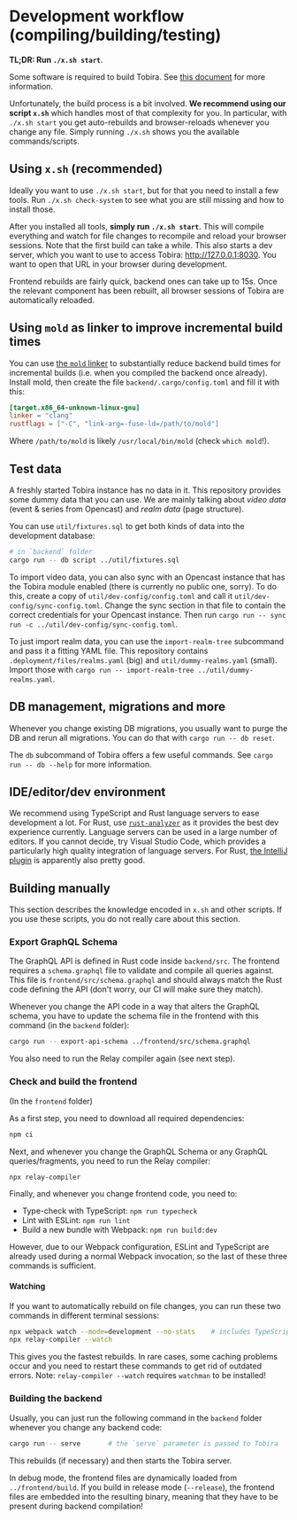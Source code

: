 # Development workflow (compiling/building/testing)

**TL;DR: Run `./x.sh start`**.

Some software is required to build Tobira. See [this document](./build-requirements.md) for more information.

Unfortunately, the build process is a bit involved.
**We recommend using our script `x.sh`** which handles most of that complexity for you.
In particular, with `./x.sh start` you get auto-rebuilds and browser-reloads whenever you change any file.
Simply running `./x.sh` shows you the available commands/scripts.


## Using `x.sh` (recommended)

Ideally you want to use `./x.sh start`, but for that you need to install a few tools.
Run `./x.sh check-system` to see what you are still missing and how to install those.

After you installed all tools, **simply run `./x.sh start`**.
This will compile everything and watch for file changes to recompile and reload your browser sessions.
Note that the first build can take a while.
This also starts a dev server, which you want to use to access Tobira: http://127.0.0.1:8030.
You want to open that URL in your browser during development.

Frontend rebuilds are fairly quick, backend ones can take up to 15s.
Once the relevant component has been rebuilt, all browser sessions of Tobira are automatically reloaded.


## Using `mold` as linker to improve incremental build times

You can use [the `mold` linker](https://github.com/rui314/mold) to substantially reduce backend build times for incremental builds (i.e. when you compiled the backend once already).
Install mold, then create the file `backend/.cargo/config.toml` and fill it with this:

```toml
[target.x86_64-unknown-linux-gnu]
linker = "clang"
rustflags = ["-C", "link-arg=-fuse-ld=/path/to/mold"]
```

Where `/path/to/mold` is likely `/usr/local/bin/mold` (check `which mold`!).

## Test data

A freshly started Tobira instance has no data in it.
This repository provides some dummy data that you can use.
We are mainly talking about *video data* (event & series from Opencast) and *realm data* (page structure).

You can use `util/fixtures.sql` to get both kinds of data into the development database:

```sh
# in `backend` folder
cargo run -- db script ../util/fixtures.sql
```

To import video data, you can also sync with an Opencast instance that has the Tobira module enabled (there is currently no public one, sorry).
To do this, create a copy of `util/dev-config/config.toml` and call it `util/dev-config/sync-config.toml`.
Change the sync section in that file to contain the correct credentials for your Opencast instance.
Then run `cargo run -- sync run -c ../util/dev-config/sync-config.toml`.

To just import realm data, you can use the `import-realm-tree` subcommand and pass it a fitting YAML file.
This repository contains `.deployment/files/realms.yaml` (big) and `util/dummy-realms.yaml` (small).
Import those with `cargo run -- import-realm-tree ../util/dummy-realms.yaml`.


## DB management, migrations and more

Whenever you change existing DB migrations, you usually want to purge the DB and rerun all migrations.
You can do that with `cargo run -- db reset`.

The `db` subcommand of Tobira offers a few useful commands.
See `cargo run -- db --help` for more information.


## IDE/editor/dev environment

We recommend using TypeScript and Rust language servers to ease development a lot.
For Rust, use [`rust-analyzer`](https://rust-analyzer.github.io/) as it provides the best dev experience currently.
Language servers can be used in a large number of editors.
If you cannot decide, try Visual Studio Code, which provides a particularly high quality integration of language servers.
For Rust, [the IntelliJ plugin](https://intellij-rust.github.io/) is apparently also pretty good.


## Building manually

This section describes the knowledge encoded in `x.sh` and other scripts.
If you use these scripts, you do not really care about this section.


### Export GraphQL Schema

The GraphQL API is defined in Rust code inside `backend/src`.
The frontend requires a `schema.graphql` file to validate and compile all queries against.
This file is `frontend/src/schema.graphql` and should always match the Rust code defining the API (don't worry, our CI will make sure they match).

Whenever you change the API code in a way that alters the GraphQL schema, you have to update the schema file in the frontend with this command (in the `backend` folder):

```sh
cargo run -- export-api-schema ../frontend/src/schema.graphql
```

You also need to run the Relay compiler again (see next step).


### Check and build the frontend

(In the `frontend` folder)

As a first step, you need to download all required dependencies:

```sh
npm ci
```

Next, and whenever you change the GraphQL Schema or any GraphQL queries/fragments, you need to run the Relay compiler:

```sh
npx relay-compiler
```

Finally, and whenever you change frontend code, you need to:

- Type-check with TypeScript: `npm run typecheck`
- Lint with ESLint: `npm run lint`
- Build a new bundle with Webpack: `npm run build:dev`

However, due to our Webpack configuration, ESLint and TypeScript are already used during a normal Webpack invocation, so the last of these three commands is sufficient.


#### Watching

If you want to automatically rebuild on file changes, you can run these two commands in different terminal sessions:

```sh
npx webpack watch --mode=development --no-stats    # includes TypeScript and ESLint
npx relay-compiler --watch
```

This gives you the fastest rebuilds.
In rare cases, some caching problems occur and you need to restart these commands to get rid of outdated errors.
Note: `relay-compiler --watch` requires `watchman` to be installed!


### Building the backend

Usually, you can just run the following command in the `backend` folder whenever you change any backend code:

```sh
cargo run -- serve       # the `serve` parameter is passed to Tobira
```

This rebuilds (if necessary) and then starts the Tobira server.

In debug mode, the frontend files are dynamically loaded from `../frontend/build`.
If you build in release mode (`--release`), the frontend files are embedded into the resulting binary, meaning that they have to be present during backend compilation!
